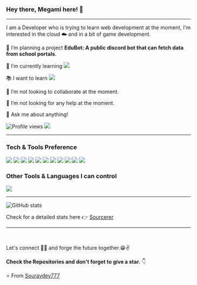 ### Hey there, Megami here! 👋

---

I am a Developer who is trying to learn web development at the moment, I'm interested in the cloud :cloud: and in a bit of game development.
 
 🔭 I’m planning a project **EduBot: A public discord bot that can fetch data from school portals**.
 
 🌱 I’m currently learning <img src="https://img.shields.io/badge/-JavaScript-eed718?style=flat&logo=javascript&logoColor=ffffff">
 
 :books: I want to learn <img src="https://img.shields.io/badge/-Hacking-000000?style=flat&logo=hackthebox&logoColor=9fef00">
 
 👯 I’m not looking to collaborate at the moment.
 
 🤔 I’m not looking for any help at the moment.
 
 💬 Ask me about anything!


![Profile views](https://gpvc.arturio.dev/MegamiShin)  <img src="https://img.shields.io/github/followers/MegamiShin?label=Follow" style=" float:left, margin-right:10px" />


---


### Tech & Tools Preference

<img src = "https://img.shields.io/badge/-HTML5-E34F26?style=flat&logo=html5&logoColor=white"> 
<img src="https://img.shields.io/badge/-JavaScript-eed718?style=flat&logo=javascript&logoColor=ffffff">
<img src="https://img.shields.io/badge/-MySQL-F29111?style=flat&logo=mysql&logoColor=FFFFFF">
<img src="https://img.shields.io/badge/-Node.js-3C873A?style=flat&logo=Node.js&logoColor=white">
<img src="https://img.shields.io/badge/-Replit-563D7C?style=flat&logo=replit&logoColor=white">
<img src="http://img.shields.io/badge/-Git-F1502F?style=flat&logo=git&logoColor=FFFFFF">
<img src="http://img.shields.io/badge/-Github-000000?style=flat&logo=github&logoColor=FFFFFF">
<img src="http://img.shields.io/badge/-VS%20Code-007ACC?style=flat&logo=visual%20studio%20code&logoColor=white">
<img src="https://img.shields.io/badge/-Json-black?style=flat&logo=json">
<img src="https://img.shields.io/badge/-Webstorm-grey?style=flat&logo=webstorm">
<img src="https://img.shields.io/badge/-Ubuntu-orange?style=flat&logo=ubuntu">



### Other Tools & Languages I can control
<img src="https://img.shields.io/badge/-Visual Studio-purple?style=flat&logo=visualstudio"> 

---

![GitHub stats](https://github-readme-stats.vercel.app/api?username=MegamiShin&show_icons=true&hide_border=true)

Check for a detailed stats here :point_right: [Sourcerer](https://sourcerer.io/MegamiShin)

---

<br/>



Let's connect 👨‍💻 and forge the future together.😁✌

**Check the Repositories and don't forget to give a star.** 👇

:star: From [Souravdey777](https://github.com/MegamiShin)

[website]: https://tenseimegami.com/

